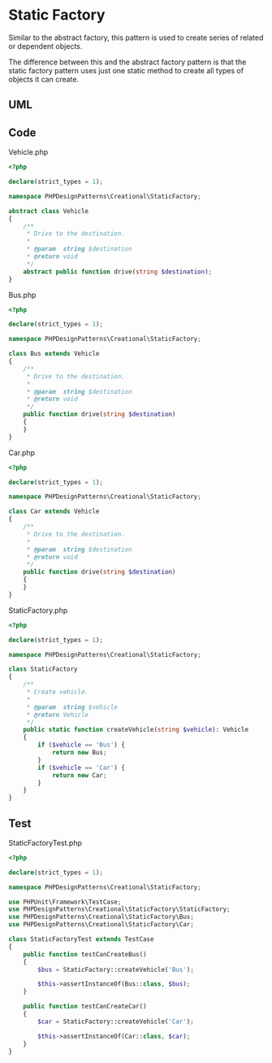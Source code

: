 # Static Factory

Similar to the abstract factory, this pattern is used to create series of related or dependent objects.

The difference between this and the abstract factory pattern is that the static factory pattern uses just one static method to create all types of objects it can create.

## UML



## Code

Vehicle.php

```php
<?php

declare(strict_types = 1);

namespace PHPDesignPatterns\Creational\StaticFactory;

abstract class Vehicle
{
    /**
     * Drive to the destination.
     *
     * @param  string $destination
     * @return void
     */
    abstract public function drive(string $destination);
}

```

Bus.php

```php
<?php

declare(strict_types = 1);

namespace PHPDesignPatterns\Creational\StaticFactory;

class Bus extends Vehicle
{
    /**
     * Drive to the destination.
     *
     * @param  string $destination
     * @return void
     */
    public function drive(string $destination)
    {
    }
}

```

Car.php

```php
<?php

declare(strict_types = 1);

namespace PHPDesignPatterns\Creational\StaticFactory;

class Car extends Vehicle
{
    /**
     * Drive to the destination.
     *
     * @param  string $destination
     * @return void
     */
    public function drive(string $destination)
    {
    }
}

```

StaticFactory.php

```php
<?php

declare(strict_types = 1);

namespace PHPDesignPatterns\Creational\StaticFactory;

class StaticFactory
{
    /**
     * Create vehicle.
     *
     * @param  string $vehicle
     * @return Vehicle
     */
    public static function createVehicle(string $vehicle): Vehicle
    {
        if ($vehicle == 'Bus') {
            return new Bus;
        }
        if ($vehicle == 'Car') {
            return new Car;
        }
    }
}

```

## Test

StaticFactoryTest.php

```php
<?php

declare(strict_types = 1);

namespace PHPDesignPatterns\Creational\StaticFactory;

use PHPUnit\Framework\TestCase;
use PHPDesignPatterns\Creational\StaticFactory\StaticFactory;
use PHPDesignPatterns\Creational\StaticFactory\Bus;
use PHPDesignPatterns\Creational\StaticFactory\Car;

class StaticFactoryTest extends TestCase
{
    public function testCanCreateBus()
    {
        $bus = StaticFactory::createVehicle('Bus');

        $this->assertInstanceOf(Bus::class, $bus);
    }

    public function testCanCreateCar()
    {
        $car = StaticFactory::createVehicle('Car');

        $this->assertInstanceOf(Car::class, $car);
    }
}

```